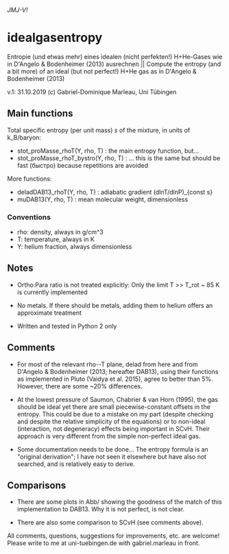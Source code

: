 _JMJ-V!_

# idealgasentropy
Entropie (und etwas mehr) eines idealen (nicht perfekten!) H+He-Gases wie in D'Angelo & Bodenheimer (2013) ausrechnen
|| Compute the entropy (and a bit more) of an ideal (but not perfect!) H+He gas as in D'Angelo & Bodenheimer (2013)

v.1: 31.10.2019 (c) Gabriel-Dominique Marleau, Uni Tübingen

## Main functions
Total specific entropy (per unit mass) _s_ of the mixture, in units of k_B/baryon:
- stot_proMasse_rhoT(Y, rho, T)        : the main entropy function, but...
- stot_proMasse_rhoT_bystro(Y, rho, T) : ... this is the same but should be fast (быстро) because repetitions are avoided

More functions:
- deladDAB13_rhoT(Y, rho, T)           : adiabatic gradient (dlnT/dlnP)\_{const s}
- muDAB13(Y, rho, T)                   : mean molecular weight, dimensionless
 
### Conventions
- rho: density,         always in g/cm^3
- T:   temperature,     always in K
- Y:   helium fraction, always dimensionless

## Notes
- Ortho:Para ratio is not treated explicitly: Only the limit T >> T_rot ~ 85 K is currently implemented

- No metals. If there should be metals, adding them to helium offers an approximate treatment

- Written and tested in Python 2 only

## Comments
- For most of the relevant rho--T plane, delad from here and from D'Angelo & Bodenheimer (2013; hereafter DAB13), using their functions as implemented in Pluto (Vaidya et al. 2015), agree to better than 5%. However, there are some ~20% differences.

- At the lowest pressure of Saumon, Chabrier & van Horn (1995), the gas should be ideal yet there are small piecewise-constant offsets in the entropy. This could be due to a mistake on my part (despite checking and despite the relative simplicity of the equations) or to non-ideal (interaction, not degeneracy) effects being important in SCvH. Their approach is very different from the simple non-perfect ideal gas.

- Some documentation needs to be done... The entropy formula is an "original derivation"; I have not seen it elsewhere but have also not searched, and is relatively easy to derive.

## Comparisons
- There are some plots in Abb/ showing the goodness of the match of this implementation to DAB13. Why it is not perfect, is not clear.

- There are also some comparison to SCvH (see comments above).

All comments, questions, suggestions for improvements, etc. are welcome! Please write to me at uni-tuebingen.de with gabriel.marleau in front.
